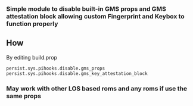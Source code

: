 ### Simple module to disable built-in GMS props and GMS attestation block allowing custom Fingerprint and Keybox to function properly

## How
By editing build.prop
```
persist.sys.pihooks.disable.gms_props
persist.sys.pihooks.disable.gms_key_attestation_block
```

### May work with other LOS based roms and any roms if use the same props
